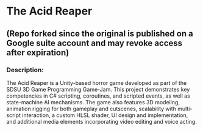 # The Acid Reaper
## (Repo forked since the original is published on a Google suite account and may revoke access after expiration)

### Description:
The Acid Reaper is a Unity-based horror game developed as part of the SDSU 3D Game Programming Game-Jam. This project demonstrates key competencies in C# scripting, coroutines, and scripted events, as well as state-machine AI mechanisms. The game also features 3D modeling, animation rigging for both gameplay and cutscenes, scalability with multi-script interaction, a custom HLSL shader, UI design and implementation, and additional media elements incorporating video editing and voice acting.

